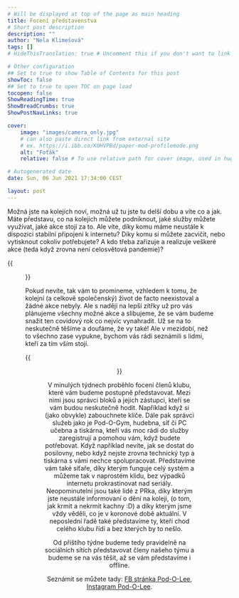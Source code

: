 ```yaml
---
# Will be displayed at top of the page as main heading
title: Focení představenstva
# Short post description
description: ""
author: "Nela Klimešová"
tags: []
# HideThisTranslation: true # Uncomment this if you don't want to link this translation of page in translations

# Other configuration
## Set to true to show Table of Contents for this post
showToc: false
## Set to true to open TOC on page load
tocopen: false
ShowReadingTime: true
ShowBreadCrumbs: true
ShowPostNavLinks: true

cover:
    image: "images/camera_only.jpg"
    # can also paste direct link from external site
    # ex. https://i.ibb.co/K0HVPBd/paper-mod-profilemode.png
    alt: "Foťák"
    relative: false # To use relative path for cover image, used in hugo Page-bundles

# Autogenerated date
date: Sun, 06 Jun 2021 17:34:00 CEST

layout: post
---
```


Možná jste na kolejích noví, možná už tu jste tu delší dobu a víte co a jak. Máte představu, co na kolejích můžete podniknout, jaké služby můžete využívat, jaké akce stojí za to. Ale víte, díky komu máme neustále k dispozici stabilní připojení k internetu? Díky komu si můžete zacvičit, nebo vytisknout cokoliv potřebujete? A kdo třeba zařizuje a realizuje veškeré akce (teda když zrovna není celosvětová pandemie)?

{{<figure src="images/people.jpg" alt="Image 3 - People" caption=" Zleva: Ondra Cakl (Správce projektů), Nelča Klimešová (HR manager) a Lukáš Novotný (Předseda)">}}

Pokud nevíte, tak vám to promineme, vzhledem k tomu, že kolejní (a celkově společenský) život de facto neexistoval a žádné akce nebyly. Ale s nadějí na lepší zítřky už pro vás plánujeme všechny možné akce a slibujeme, že se vám budeme snažit ten covidový rok co nejvíc vynahradit. Už se na to neskutečně těšíme a doufáme, že vy také! Ale v mezidobí, než to všechno zase vypukne, bychom vás rádi seznámili s lidmi, kteří za tím vším stojí.

{{<figure src="images/camera_operator.jpg" alt="Image 2 - Camera operator" align="center">}}

V minulých týdnech proběhlo focení členů klubu, které vám budeme postupně představovat. Mezi nimi jsou správci bloků a jejich zástupci, kteří se vám budou neskutečně hodit. Například když si (jako obvykle) zabouchnete klíče. Dále pak správci služeb jako je Pod-O-Gym, hudebna, síť či PC učebna a tiskárna, kteří vás moc rádi do služby zaregistrují a pomohou vám, když budete potřebovat. Když například nevíte, jak se dostat do posilovny, nebo když nejste zrovna technický typ a tiskárna s vámi nechce spolupracovat. Představíme vám také síťaře, díky kterým funguje celý systém a můžeme tak v naprostém klidu, bez výpadků internetu prokrastinovat nad seriály. Neopominutelní jsou také lidé z PRka, díky kterým jste neustále informovaní o dění na koleji, (o tom, jak krmit a nekrmit kachny :D) a díky kterým jsme vždy věděli, co je v koronové době aktuální. V neposlední řadě také představíme ty, kteří chod celého klubu řídí a bez kterých by to nešlo.

Od příštího týdne budeme tedy pravidelně na sociálních sítích představovat členy našeho týmu a budeme se na vás těšit, až se vám představíme i offline. 

Seznámit se můžete tady: [FB stránka Pod-O-Lee](https://www.facebook.com/PodOLee-230079980485729), [Instagram Pod-O-Lee](https://www.instagram.com/pod_o_lee/).
